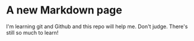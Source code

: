 # A new Markdown page

I'm learning git and Github and this repo will help me. Don't judge.
There's still so much to learn!